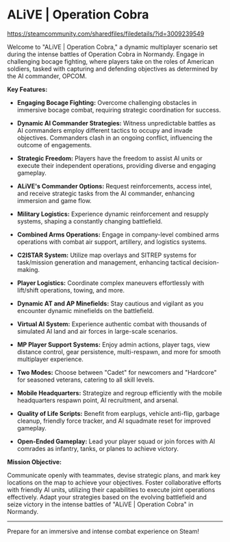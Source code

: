 # ALiVE | Operation Cobra

https://steamcommunity.com/sharedfiles/filedetails/?id=3009239549

Welcome to "ALiVE | Operation Cobra," a dynamic multiplayer scenario set during the intense battles of Operation Cobra in Normandy. Engage in challenging bocage fighting, where players take on the roles of American soldiers, tasked with capturing and defending objectives as determined by the AI commander, OPCOM.

**Key Features:**

- **Engaging Bocage Fighting:** Overcome challenging obstacles in immersive bocage combat, requiring strategic coordination for success.

- **Dynamic AI Commander Strategies:** Witness unpredictable battles as AI commanders employ different tactics to occupy and invade objectives. Commanders clash in an ongoing conflict, influencing the outcome of engagements.

- **Strategic Freedom:** Players have the freedom to assist AI units or execute their independent operations, providing diverse and engaging gameplay.

- **ALiVE's Commander Options:** Request reinforcements, access intel, and receive strategic tasks from the AI commander, enhancing immersion and game flow.

- **Military Logistics:** Experience dynamic reinforcement and resupply systems, shaping a constantly changing battlefield.

- **Combined Arms Operations:** Engage in company-level combined arms operations with combat air support, artillery, and logistics systems.

- **C2ISTAR System:** Utilize map overlays and SITREP systems for task/mission generation and management, enhancing tactical decision-making.

- **Player Logistics:** Coordinate complex maneuvers effortlessly with lift/shift operations, towing, and more.

- **Dynamic AT and AP Minefields:** Stay cautious and vigilant as you encounter dynamic minefields on the battlefield.

- **Virtual AI System:** Experience authentic combat with thousands of simulated AI land and air forces in large-scale scenarios.

- **MP Player Support Systems:** Enjoy admin actions, player tags, view distance control, gear persistence, multi-respawn, and more for smooth multiplayer experience.

- **Two Modes:** Choose between "Cadet" for newcomers and "Hardcore" for seasoned veterans, catering to all skill levels.

- **Mobile Headquarters:** Strategize and regroup efficiently with the mobile headquarters respawn point, AI recruitment, and arsenal.

- **Quality of Life Scripts:** Benefit from earplugs, vehicle anti-flip, garbage cleanup, friendly force tracker, and AI squadmate reset for improved gameplay.

- **Open-Ended Gameplay:** Lead your player squad or join forces with AI comrades as infantry, tanks, or planes to achieve victory.

**Mission Objective:**

Communicate openly with teammates, devise strategic plans, and mark key locations on the map to achieve your objectives. Foster collaborative efforts with friendly AI units, utilizing their capabilities to execute joint operations effectively. Adapt your strategies based on the evolving battlefield and seize victory in the intense battles of "ALiVE | Operation Cobra" in Normandy.

---
Prepare for an immersive and intense combat experience on Steam!
